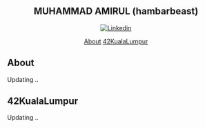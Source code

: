 <h2 align="center">
  MUHAMMAD AMIRUL (hambarbeast)
</h2>
<p align="center">
  <a href='https://www.linkedin.com/in/amrlawal' target="_blank"><img alt='Linkedin' src='https://img.shields.io/badge/LinkedIn-100000?style=flat-square&logo=Linkedin&logoColor=white&labelColor=0A66C2&color=0A66C2'/></a>
</p>
<p align="center">
  <a href="#About">About</a>
  <a href="#42KualaLumpur">42KualaLumpur</a>
</p>

## About
Updating ..

## 42KualaLumpur
Updating ..

<!--
## Muhammad Amirul (hambarbeast)
### Hi there 👋

I am a curious learner trying to learn coding on the side as I am juggling between jobs. Putting aside my coding records here.

- 👯 Would appreciate the help and open discussion about C programming and the simple problem that needed solving.


**hambarbeast/hambarbeast** is a ✨ _special_ ✨ repository because its `README.md` (this file) appears on your GitHub profile.

Here are some ideas to get you started:

- 🔭 I’m currently working on ...
- 🌱 I’m currently learning ...
- 👯 I’m looking to collaborate on ...
- 🤔 I’m looking for help with ...
- 💬 Ask me about ...
- 📫 How to reach me: ...
- 😄 Pronouns: ...
- ⚡ Fun fact: ...

<script src="https://platform.linkedin.com/badges/js/profile.js" async defer type="text/javascript"></script>
<div class="badge-base LI-profile-badge" data-locale="en_US" data-size="medium" data-theme="dark" data-type="VERTICAL" data-vanity="amrlawal" data-version="v1"><a class="badge-base__link LI-simple-link" href="https://my.linkedin.com/in/amrlawal?trk=profile-badge">Muhammad Amirul bin Awal</a></div>
-->
